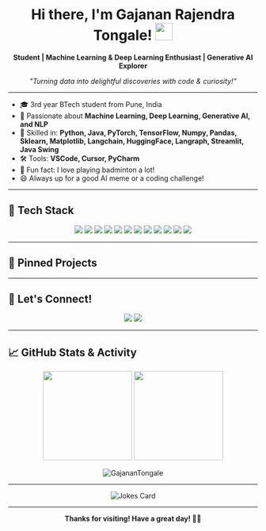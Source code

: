 <!-- Profile README for Gajanan Rajendra Tongale -->

<h1 align="center">Hi there, I'm Gajanan Rajendra Tongale! <img src="https://media.giphy.com/media/hvRJCLFzcasrR4ia7z/giphy.gif" width="35"></h1>

<p align="center">
  <b>Student | Machine Learning & Deep Learning Enthusiast | Generative AI Explorer</b>
</p>
<p align="center">
  <i>"Turning data into delightful discoveries with code & curiosity!"</i>
</p>

---

- 🎓 3rd year BTech student from Pune, India
- 🤖 Passionate about <b>Machine Learning, Deep Learning, Generative AI, and NLP</b>
- 🐍 Skilled in: <b>Python, Java, PyTorch, TensorFlow, Numpy, Pandas, Sklearn, Matplotlib, Langchain, HuggingFace, Langraph, Streamlit, Java Swing</b>
- 🛠️ Tools: <b>VSCode, Cursor, PyCharm</b>
- 🏸 Fun fact: I love playing badminton a lot!
- 😄 Always up for a good AI meme or a coding challenge!

---

## 🚀 Tech Stack

<p align="center">
  <img src="https://img.shields.io/badge/Python-3776AB?style=for-the-badge&logo=python&logoColor=white"/>
  <img src="https://img.shields.io/badge/Java-007396?style=for-the-badge&logo=java&logoColor=white"/>
  <img src="https://img.shields.io/badge/PyTorch-EE4C2C?style=for-the-badge&logo=pytorch&logoColor=white"/>
  <img src="https://img.shields.io/badge/TensorFlow-FF6F00?style=for-the-badge&logo=tensorflow&logoColor=white"/>
  <img src="https://img.shields.io/badge/Numpy-013243?style=for-the-badge&logo=numpy&logoColor=white"/>
  <img src="https://img.shields.io/badge/Pandas-150458?style=for-the-badge&logo=pandas&logoColor=white"/>
  <img src="https://img.shields.io/badge/Scikit--Learn-F7931E?style=for-the-badge&logo=scikit-learn&logoColor=white"/>
  <img src="https://img.shields.io/badge/Matplotlib-11557C?style=for-the-badge&logo=matplotlib&logoColor=white"/>
  <img src="https://img.shields.io/badge/HuggingFace-FFD21F?style=for-the-badge&logo=huggingface&logoColor=black"/>
  <img src="https://img.shields.io/badge/Streamlit-FF4B4B?style=for-the-badge&logo=streamlit&logoColor=white"/>
  <img src="https://img.shields.io/badge/VSCode-007ACC?style=for-the-badge&logo=visual-studio-code&logoColor=white"/>
  <img src="https://img.shields.io/badge/PyCharm-000000?style=for-the-badge&logo=pycharm&logoColor=white"/>
</p>

---

## 📌 Pinned Projects

<!--
Add your favorite or best projects here!
Example:
[![ReadMe Card](https://github-readme-stats.vercel.app/api/pin/?username=GajananTongale&repo=FinFlow-AI-DashBoard)](https://github.com/GajananTongale/FinFlow-AI-DashBoard)
-->

---

## 🤝 Let's Connect!

<p align="center">
  <a href="mailto:gajutongale@gmail.com"><img src="https://img.shields.io/badge/Email-D14836?style=for-the-badge&logo=gmail&logoColor=white"/></a>
  <a href="https://www.linkedin.com/in/gajanan-tongale-828a2b33b/"><img src="https://img.shields.io/badge/LinkedIn-0A66C2?style=for-the-badge&logo=linkedin&logoColor=white"/></a>
</p>

---

## 📈 GitHub Stats & Activity

<p align="center">
  <img src="https://github-readme-stats.vercel.app/api?username=GajananTongale&show_icons=true&theme=radical" height="180"/>
  <img src="https://github-readme-streak-stats.herokuapp.com/?user=GajananTongale&theme=radical" height="180"/>
</p>

<p align="center">
  <img src="https://komarev.com/ghpvc/?username=GajananTongale&label=Profile%20views&color=0e75b6&style=flat" alt="GajananTongale"/>
</p>

---

<p align="center">
  <img src="https://readme-jokes.vercel.app/api?hideBorder&bgColor=%230D1117&textColor=%23fff" alt="Jokes Card" />
</p>

---

<p align="center">
  <b>Thanks for visiting! Have a great day! 🚀✨</b>
</p>
